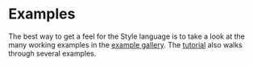 # Examples

The best way to get a feel for the Style language is to take a look at the many working examples in the [example gallery](https://penrose.cs.cmu.edu/examples). The [tutorial](/docs/tutorial/welcome) also walks through several examples.
